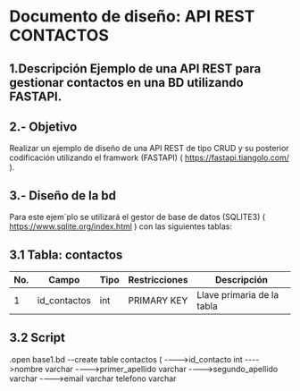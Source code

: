 # Documento de diseño: API REST CONTACTOS
## 1.Descripción Ejemplo de una API REST para gestionar contactos en una BD utilizando FASTAPI.

## 2.- Objetivo 
Realizar un ejemplo de diseño de una API REST de tipo CRUD y su posterior codificación utilizando el framwork (FASTAPI) ( https://fastapi.tiangolo.com/ ).

## 3.- Diseño de la bd
Para este ejem´plo se utilizará el gestor de base de datos (SQLITE3) ( https://www.sqlite.org/index.html ) con las siguientes tablas:

## 3.1 Tabla: contactos
|No.|Campo|Tipo|Restricciones|Descripción|
|--|--|--|--|--|
|1|id_contactos|int|PRIMARY KEY|Llave primaria de la tabla|

## 3.2 Script 
.open base1.bd
--create table contactos (
---->id_contacto                   int
---->nombre                        varchar
---->primer_apellido               varchar
---->segundo_apellido              varchar
---->email                         varchar
telefono                      varchar

